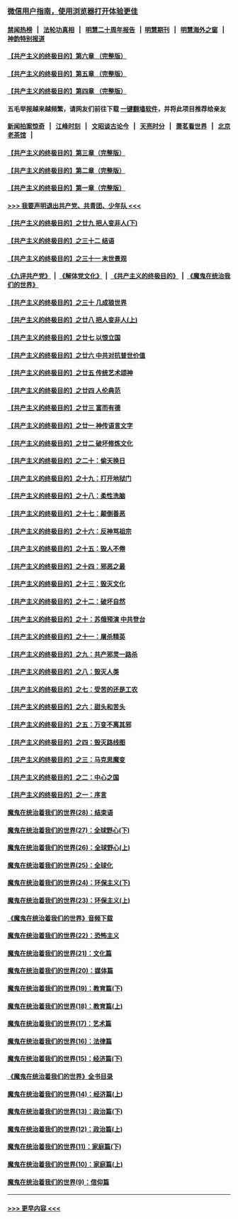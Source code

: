 ### [微信用户指南，使用浏览器打开体验更佳](https://github.com/gfw-breaker/banned-news1/blob/master/indexes/wechat-guide.md?t=0)
#### [禁闻热榜](热点新闻.md?t=0)  &nbsp;&nbsp;|&nbsp;&nbsp; [法轮功真相](https://github.com/gfw-breaker/truth/blob/master/README.md?t=0) &nbsp;&nbsp;|&nbsp;&nbsp; [明慧二十周年报告](https://github.com/gfw-breaker/mh-reports/blob/master/README.md?t=0) &nbsp;&nbsp;|&nbsp;&nbsp;[明慧期刊](https://github.com/gfw-breaker/mh-qikan) &nbsp;&nbsp;|&nbsp;&nbsp; [明慧海外之窗](https://github.com/gfw-breaker/mh-news/blob/master/README.md?t=0) &nbsp;&nbsp;|&nbsp;&nbsp; [神韵特别报道](https://github.com/gfw-breaker/mh-news/blob/master/shenyun.md?t=0)
#### [【共产主义的终极目的】第六章 （完整版）](../pages/nsc422/n11428913.md?t=02111133) 
#### [【共产主义的终极目的】第五章 （完整版）](../pages/nsc422/n11428912.md?t=02111133) 
#### [【共产主义的终极目的】第四章 （完整版）](../pages/nsc422/n11428907.md?t=02111133) 
#### 五毛举报越来越频繁，请网友们前往下载 [一键翻墙软件](https://github.com/gfw-breaker/ssr-accounts)，并将此项目推荐给亲友
#### [新闻拍案惊奇](https://github.com/gfw-breaker/banned-news1/blob/master/pages/link4.md) &nbsp;&nbsp;|&nbsp;&nbsp; [江峰时刻](https://github.com/gfw-breaker/banned-news1/blob/master/pages/link4.md) &nbsp;&nbsp;|&nbsp;&nbsp; [文昭谈古论今](https://github.com/gfw-breaker/banned-news1/blob/master/pages/link4.md) &nbsp;&nbsp;|&nbsp;&nbsp; [天亮时分](https://github.com/gfw-breaker/banned-news1/blob/master/pages/link4.md) &nbsp;&nbsp;|&nbsp;&nbsp; [萧茗看世界](https://github.com/gfw-breaker/banned-news1/blob/master/pages/link4.md) &nbsp;&nbsp;|&nbsp;&nbsp; [北京老茶馆](https://github.com/gfw-breaker/banned-news1/blob/master/pages/link4.md) &nbsp;&nbsp;|&nbsp;&nbsp; 
#### [【共产主义的终极目的】第三章（完整版）](../pages/nsc422/n11428848.md?t=02111133) 
#### [【共产主义的终极目的】第二章（完整版）](../pages/nsc422/n11428831.md?t=02111133) 
#### [【共产主义的终极目的】第一章（完整版）](../pages/nsc422/n11417651.md?t=02111133) 
#### [>>> 我要声明退出共产党、共青团、少年队 <<<](https://github.com/begood0513/goodnews/blob/master/quit/letter.md) 
#### [【共产主义的终极目的】之廿九 把人变非人(下)](../pages/nsc422/n11344140.md?t=02111133) 
#### [【共产主义的终极目的】之三十二 结语](../pages/nsc422/n11360535.md?t=02111133) 
#### [【共产主义的终极目的】之三十一 末世景观](../pages/nsc422/n11351129.md?t=02111133) 
#### [《九评共产党》](https://github.com/begood0513/9ping.md/blob/master/README.md) &nbsp;|&nbsp; [《解体党文化》](../../../../jtdwh.md/blob/master/README.md)  &nbsp;|&nbsp; [《共产主义的终极目的》](../../../../gczydzjmd.md/blob/master/README.md) &nbsp;|&nbsp; [《魔鬼在统治我们的世界》](../../../../mgztzwmdsj.md/blob/master/README.md) 
#### [【共产主义的终极目的】之三十 几成狼世界](../pages/nsc422/n11348280.md?t=02111133) 
#### [【共产主义的终极目的】之廿八 把人变非人(上)](../pages/nsc422/n11340492.md?t=02111133) 
#### [【共产主义的终极目的】之廿七 以恨立国](../pages/nsc422/n11336944.md?t=02111133) 
#### [【共产主义的终极目的】之廿六 中共对抗普世价值](../pages/nsc422/n11324785.md?t=02111133) 
#### [【共产主义的终极目的】之廿五 传统艺术颂神](../pages/nsc422/n11296396.md?t=02111133) 
#### [【共产主义的终极目的】之廿四 人伦典范](../pages/nsc422/n11296397.md?t=02111133) 
#### [【共产主义的终极目的】之廿三 富而有德](../pages/nsc422/n11283598.md?t=02111133) 
#### [【共产主义的终极目的】之廿一 神传语言文字](../pages/nsc422/n11263265.md?t=02111133) 
#### [【共产主义的终极目的】之廿二 破坏修炼文化](../pages/nsc422/n11245728.md?t=02111133) 
#### [【共产主义的终极目的】之二十：偷天换日](../pages/nsc422/n11238846.md?t=02111133) 
#### [【共产主义的终极目的】之十九：打开地狱门](../pages/nsc422/n11206376.md?t=02111133) 
#### [【共产主义的终极目的】之十八：柔性洗脑](../pages/nsc422/n11199994.md?t=02111133) 
#### [【共产主义的终极目的】之十七：颠倒善恶](../pages/nsc422/n11179782.md?t=02111133) 
#### [【共产主义的终极目的】之十六：反神骂祖宗](../pages/nsc422/n11166798.md?t=02111133) 
#### [【共产主义的终极目的】之十五：毁人不倦](../pages/nsc422/n11166792.md?t=02111133) 
#### [【共产主义的终极目的】之十四：邪恶之最](../pages/nsc422/n11150249.md?t=02111133) 
#### [【共产主义的终极目的】之十三：毁灭文化](../pages/nsc422/n11135227.md?t=02111133) 
#### [【共产主义的终极目的】之十二：破坏自然](../pages/nsc422/n11135214.md?t=02111133) 
#### [【共产主义的终极目的】之十：苏俄预演 中共登台](../pages/nsc422/n11118424.md?t=02111133) 
#### [【共产主义的终极目的】之十一：屠杀精英](../pages/nsc422/n11118442.md?t=02111133) 
#### [【共产主义的终极目的】之九：共产邪灵一路杀](../pages/nsc422/n11114139.md?t=02111133) 
#### [【共产主义的终极目的】之八：毁灭人类](../pages/nsc422/n11108503.md?t=02111133) 
#### [【共产主义的终极目的】之七：受苦的还是工农](../pages/nsc422/n11101809.md?t=02111133) 
#### [【共产主义的终极目的】之六：甜头和苦头](../pages/nsc422/n11096971.md?t=02111133) 
#### [【共产主义的终极目的】之五：万变不离其邪](../pages/nsc422/n11091285.md?t=02111133) 
#### [【共产主义的终极目的】之四：毁灭路线图](../pages/nsc422/n11086284.md?t=02111133) 
#### [【共产主义的终极目的】之三：马克思魔变](../pages/nsc422/n11061941.md?t=02111133) 
#### [【共产主义的终极目的】之二：中心之国](../pages/nsc422/n11047728.md?t=02111133) 
#### [【共产主义的终极目的】之一：序言](../pages/nsc422/n11086077.md?t=02111133) 
#### [魔鬼在统治着我们的世界(28)：结束语](../pages/nsc422/n10936246.md?t=02111133) 
#### [魔鬼在统治着我们的世界(27)：全球野心(下)](../pages/nsc422/n10928319.md?t=02111133) 
#### [魔鬼在统治着我们的世界(26)：全球野心(上)](../pages/nsc422/n10900318.md?t=02111133) 
#### [魔鬼在统治着我们的世界(25)：全球化](../pages/nsc422/n10788205.md?t=02111133) 
#### [魔鬼在统治着我们的世界(24)：环保主义(下)](../pages/nsc422/n10695307.md?t=02111133) 
#### [魔鬼在统治着我们的世界(23)：环保主义(上)](../pages/nsc422/n10688613.md?t=02111133) 
#### [《魔鬼在统治着我们的世界》音频下载](../pages/nsc422/n10635553.md?t=02111133) 
#### [魔鬼在统治着我们的世界(22)：恐怖主义](../pages/nsc422/n10614727.md?t=02111133) 
#### [魔鬼在统治着我们的世界(21)：文化篇](../pages/nsc422/n10597706.md?t=02111133) 
#### [魔鬼在统治着我们的世界(20)：媒体篇](../pages/nsc422/n10586579.md?t=02111133) 
#### [魔鬼在统治着我们的世界(19)：教育篇(下)](../pages/nsc422/n10564808.md?t=02111133) 
#### [魔鬼在统治着我们的世界(18)：教育篇(上)](../pages/nsc422/n10526970.md?t=02111133) 
#### [魔鬼在统治着我们的世界(17)：艺术篇](../pages/nsc422/n10499093.md?t=02111133) 
#### [魔鬼在统治着我们的世界(16)：法律篇](../pages/nsc422/n10485969.md?t=02111133) 
#### [魔鬼在统治着我们的世界(15)：经济篇(下)](../pages/nsc422/n10469975.md?t=02111133) 
#### [《魔鬼在统治着我们的世界》全书目录](../pages/nsc422/n10464261.md?t=02111133) 
#### [魔鬼在统治着我们的世界(14)：经济篇(上)](../pages/nsc422/n10457370.md?t=02111133) 
#### [魔鬼在统治着我们的世界(13)：政治篇(下)](../pages/nsc422/n10448270.md?t=02111133) 
#### [魔鬼在统治着我们的世界(12)：政治篇(上)](../pages/nsc422/n10444576.md?t=02111133) 
#### [魔鬼在统治着我们的世界(11)：家庭篇(下)](../pages/nsc422/n10440961.md?t=02111133) 
#### [魔鬼在统治着我们的世界(10)：家庭篇(上)](../pages/nsc422/n10435448.md?t=02111133) 
#### [魔鬼在统治着我们的世界(9)：信仰篇](../pages/nsc422/n10432159.md?t=02111133) 

----
#### [ >>> 更早内容 <<< ](../indexes/nsc422-earlier.md)
